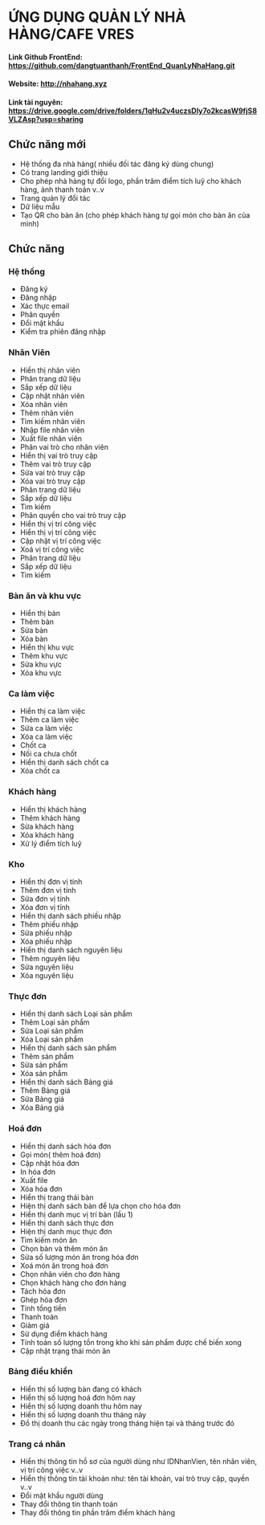 # ỨNG DỤNG QUẢN LÝ NHÀ HÀNG/CAFE VRES 
#### Link Github FrontEnd: https://github.com/dangtuanthanh/FrontEnd_QuanLyNhaHang.git
#### Website: http://nhahang.xyz
#### Link tài nguyên: https://drive.google.com/drive/folders/1qHu2v4uczsDIy7o2kcasW9fjS8VLZAsp?usp=sharing
## Chức năng mới
- Hệ thống đa nhà hàng( nhiều đối tác đăng ký dùng chung)
- Có trang landing giới thiệu
- Cho phép nhà hàng tự đổi logo, phần trăm điểm tích luỹ cho khách hàng, ảnh thanh toán v..v
- Trang quản lý đối tác
- Dữ liệu mẫu
- Tạo QR cho bàn ăn (cho phép khách hàng tự gọi món cho bàn ăn của mình)
## Chức năng 
### Hệ thống
- Đăng ký
- Đăng nhập
- Xác thực email
- Phân quyền
- Đổi mật khẩu
- Kiểm tra phiên đăng nhập
### Nhân Viên
- Hiển thị nhân viên
- Phân trang dữ liệu
- Sắp xếp dữ liệu
- Cập nhật nhân viên
- Xóa nhân viên
- Thêm nhân viên
- Tìm kiếm nhân viên
- Nhập file nhân viên
- Xuất file nhân viên
- Phân vai trò cho nhân viên
- Hiển thị vai trò truy cập
- Thêm vai trò truy cập
- Sửa vai trò truy cập
- Xóa vai trò truy cập
- Phân trang dữ liệu
- Sắp xếp dữ liệu
- Tìm kiếm
- Phân quyền cho vai trò truy cập
- Hiển thị vị trí công việc
- Hiển thị vị trí công việc
- Cập nhật vị trí công việc
- Xoá vị trí công việc
- Phân trang dữ liệu
- Sắp xếp dữ liệu
- Tìm kiếm
### Bàn ăn và khu vực
- Hiển thị bàn
- Thêm bàn
- Sửa bàn
- Xóa bàn
- Hiển thị khu vực
- Thêm khu vực
- Sửa khu vực
- Xóa khu vực
### Ca làm việc
- Hiển thị ca làm việc
- Thêm ca làm việc
- Sửa ca làm việc
- Xóa ca làm việc
- Chốt ca
- Nối ca chưa chốt
- Hiển thị danh sách chốt ca
- Xóa chốt ca
### Khách hàng
- Hiển thị khách hàng
- Thêm khách hàng
- Sửa khách hàng
- Xóa khách hàng
- Xử lý điểm tích luỹ
### Kho
- Hiển thị đơn vị tính
- Thêm đơn vị tính
- Sửa đơn vị tính
- Xóa đơn vị tính
- Hiển thị danh sách phiếu nhập
- Thêm phiếu nhập
- Sửa phiếu nhập
- Xóa phiếu nhập
- Hiển thị danh sách nguyên liệu
- Thêm nguyên liệu
- Sửa nguyên liệu
- Xóa nguyên liệu
### Thực đơn
- Hiển thị danh sách Loại sản phẩm
- Thêm Loại sản phẩm
- Sửa Loại sản phẩm
- Xóa Loại sản phẩm
- Hiển thị danh sách sản phẩm
- Thêm sản phẩm
- Sửa sản phẩm
- Xóa sản phẩm
- Hiển thị danh sách Bảng giá
- Thêm Bảng giá
- Sửa Bảng giá
- Xóa Bảng giá
### Hoá đơn
- Hiển thị danh sách hóa đơn
- Gọi món( thêm hoá đơn)
- Cập nhật hóa đơn
- In hóa đơn
- Xuất file
- Xóa hóa đơn
- Hiển thị trang thái bàn
- Hiện thị danh sách bàn để lựa chọn cho hóa đơn
- Hiển thị danh mục vị trí bàn (lầu 1)
- Hiển thị danh sách thực đơn
- Hiện thị danh mục thực đơn
- Tìm kiếm món ăn
- Chọn bàn và thêm món ăn
- Sửa số lượng món ăn trong hóa đơn
- Xoá món ăn trong hoá đơn
- Chọn nhân viên cho đơn hàng
- Chọn khách hàng cho đơn hàng
- Tách hóa đơn
- Ghép hóa đơn
- Tính tổng tiền
- Thanh toán
- Giảm giá
- Sử dụng điểm khách hàng
- Tính toán số lượng tồn trong kho khi sản phẩm được chế biến xong
- Cập nhật trạng thái món ăn
### Bảng điều khiển
- Hiển thị số lượng bàn đang có khách
- Hiển thị số lượng hoá đơn hôm nay
- Hiển thị số lượng doanh thu hôm nay
- Hiển thị số lượng doanh thu tháng này
- Đồ thị doanh thu các ngày trong tháng hiện tại và tháng trước đó
### Trang cá nhân
- Hiển thị thông tin hồ sơ của người dùng như IDNhanVien, tên nhân viên, vị trí công việc v..v
- Hiển thị thông tin tài khoản như: tên tài khoản, vai trò truy cập, quyền v..v
- Đổi mật khẩu người dùng
- Thay đổi thông tin thanh toán
- Thay đổi thông tin phần trăm điểm khách hàng
